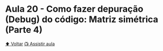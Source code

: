 # Aula 20 - Como fazer depuração (Debug) do código: Matriz simétrica (Parte 4)

[:arrow_up: Voltar](https://github.com/Geofisicando/C-orientado-a-testes#%C3%ADndice)
[:tv: Assistir aula](https://youtu.be/wSQ_3AETtQo)
